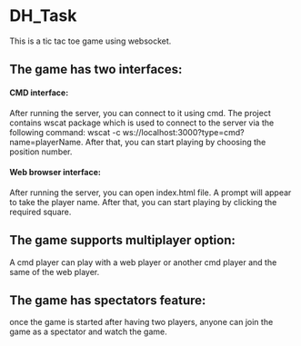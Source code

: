 # DH_Task
This is a tic tac toe game using websocket.
## The game has two interfaces:
#### CMD interface:
   After running the server, you can connect to it using cmd. The project contains wscat package which is used to connect to the server via the following command: wscat -c ws://localhost:3000?type=cmd?name=playerName. After that, you can start playing by choosing the position number.
#### Web browser interface:
   After running the server, you can open index.html file. A prompt will appear to take the player name. After that, you can start playing by clicking the required square.

## The game supports multiplayer option:
A cmd player can play with a web player or another cmd player and the same of the web player.

## The game has spectators feature:
once the game is started after having two players, anyone can join the game as a spectator and watch the game.
